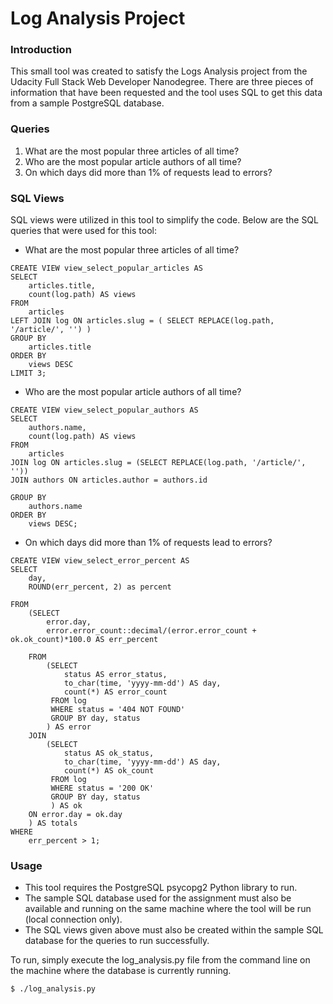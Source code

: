 # Log Analysis Project

### Introduction

This small tool was created to satisfy the Logs Analysis project from the Udacity Full Stack Web Developer Nanodegree. There are three pieces of information that have been requested and the tool uses SQL to get this data from a sample PostgreSQL database.

### Queries
1. What are the most popular three articles of all time?
2. Who are the most popular article authors of all time?
3. On which days did more than 1% of requests lead to errors?


### SQL Views
SQL views were utilized in this tool to simplify the code. Below are the SQL queries that were used for this tool:

* What are the most popular three articles of all time?
```
CREATE VIEW view_select_popular_articles AS
SELECT 
    articles.title, 
    count(log.path) AS views
FROM 
    articles 
LEFT JOIN log ON articles.slug = ( SELECT REPLACE(log.path, '/article/', '') )
GROUP BY 
    articles.title
ORDER BY 
    views DESC
LIMIT 3;
```

* Who are the most popular article authors of all time?
```
CREATE VIEW view_select_popular_authors AS
SELECT 
    authors.name, 
    count(log.path) AS views
FROM 
    articles
JOIN log ON articles.slug = (SELECT REPLACE(log.path, '/article/', ''))
JOIN authors ON articles.author = authors.id

GROUP BY
    authors.name
ORDER BY
    views DESC;
```
* On which days did more than 1% of requests lead to errors?
```
CREATE VIEW view_select_error_percent AS
SELECT 
    day,
    ROUND(err_percent, 2) as percent

FROM
    (SELECT 
        error.day,
        error.error_count::decimal/(error.error_count + ok.ok_count)*100.0 AS err_percent

    FROM
        (SELECT 
            status AS error_status,
            to_char(time, 'yyyy-mm-dd') AS day,
            count(*) AS error_count 
         FROM log
         WHERE status = '404 NOT FOUND'
         GROUP BY day, status
        ) AS error
    JOIN
        (SELECT
            status AS ok_status,
            to_char(time, 'yyyy-mm-dd') AS day,
            count(*) AS ok_count
         FROM log
         WHERE status = '200 OK'
         GROUP BY day, status
         ) AS ok 
    ON error.day = ok.day
    ) AS totals
WHERE
    err_percent > 1;
```

### Usage

* This tool requires the PostgreSQL psycopg2 Python library to run.
* The sample SQL database used for the assignment must also be available and running on the same machine where the tool will be run (local connection only).
* The SQL views given above must also be created within the sample SQL database for the queries to run successfully.

To run, simply execute the log_analysis.py file from the command line on the machine where the database is currently running.

```sh
$ ./log_analysis.py
```
